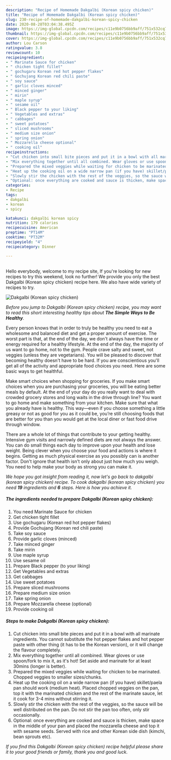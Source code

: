 ```yaml
---
description: "Recipe of Homemade Dakgalbi (Korean spicy chicken)"
title: "Recipe of Homemade Dakgalbi (Korean spicy chicken)"
slug: 230-recipe-of-homemade-dakgalbi-korean-spicy-chicken
date: 2020-08-28T03:04:38.495Z
image: https://img-global.cpcdn.com/recipes/c11e9b0756bb9aff/751x532cq70/dakgalbi-korean-spicy-chicken-recipe-main-photo.jpg
thumbnail: https://img-global.cpcdn.com/recipes/c11e9b0756bb9aff/751x532cq70/dakgalbi-korean-spicy-chicken-recipe-main-photo.jpg
cover: https://img-global.cpcdn.com/recipes/c11e9b0756bb9aff/751x532cq70/dakgalbi-korean-spicy-chicken-recipe-main-photo.jpg
author: Lou Carson
ratingvalue: 3.8
reviewcount: 10
recipeingredient:
- " Marinate Sauce for chicken"
- " chicken tight fillet"
- " gochugaru Korean red hot pepper flakes"
- " Gochujang Korean red chili paste"
- " soy sauce"
- " garlic cloves minced"
- " minced ginger"
- " mirin"
- " maple syrup"
- " sesame oil"
- " Black pepper to your liking"
- " Vegetables and extras"
- " cabbages"
- " sweet potatoes"
- " sliced mushrooms"
- " medium size onion"
- " spring onion"
- " Mozzarella cheese optional"
- " cooking oil"
recipeinstructions:
- "Cut chicken into small bite pieces and put it in a bowl with all marinate ingredients. You cannot substitute the hot pepper flakes and hot pepper paste with other thing (it has to be the Korean version), or it will change the flavour completely."
- "Mix everything together until all combined. Wear gloves or use spoon/fork to mix it, as it&#39;s hot! Set aside and marinate for at least 30mins (longer is better)."
- "Prepared the mixed veggies while waiting for chicken to be marinated. Chopped veggies to smaller sizes/chunks."
- "Heat up the cooking oil on a wide narrow pan (if you have) skillet/paela pan should work (medium heat). Placed chopped veggies on the pan, top it with the marinated chicken and the rest of the marinate sauce, let it cook for 3-4 mins without stirring it."
- "Slowly stir the chicken with the rest of the veggies, so the sauce will be well distributed on the pan. Do not stir the pan too often, only stir occasionally."
- "Optional: once everything are cooked and sauce is thicken, make space in the middle of your pan and placed the mozzarella cheese and top it with sesame seeds. Served with rice and other Korean side dish (kimchi, bean sprouts etc)."
categories:
- Recipe
tags:
- dakgalbi
- korean
- spicy

katakunci: dakgalbi korean spicy 
nutrition: 179 calories
recipecuisine: American
preptime: "PT14M"
cooktime: "PT32M"
recipeyield: "4"
recipecategory: Dinner

---
```

<br>
Hello everybody, welcome to my recipe site, If you're looking for new recipes to try this weekend, look no further! We provide you only the best Dakgalbi (Korean spicy chicken) recipe here. We also have wide variety of recipes to try.
<br>


![Dakgalbi (Korean spicy chicken)](https://img-global.cpcdn.com/recipes/c11e9b0756bb9aff/751x532cq70/dakgalbi-korean-spicy-chicken-recipe-main-photo.jpg)

<i>Before you jump to Dakgalbi (Korean spicy chicken) recipe, you may want to read this short interesting healthy tips about <strong>The Simple Ways to Be Healthy</strong>.</i>

Every person knows that in order to truly be healthy you need to eat a wholesome and balanced diet and get a proper amount of exercise. The worst part is that, at the end of the day, we don't always have the time or energy required for a healthy lifestyle. At the end of the day, the majority of us want to go home, not to the gym. People crave salty and sweet, not veggies (unless they are vegetarians). You will be pleased to discover that becoming healthy doesn't have to be hard. If you are conscientious you'll get all of the activity and appropriate food choices you need. Here are some basic ways to get healthful.

Make smart choices when shopping for groceries. If you make smart choices when you are purchasing your groceries, you will be eating better meals by default. At the end of your day do you really want to deal with crowded grocery stores and long waits in the drive through line? You want to go home and make something from your kitchen. Make sure that what you already have is healthy. This way—even if you choose something a little greasy or not as good for you as it could be, you’re still choosing foods that are better for you than you would get at the local diner or fast food drive through window.

There are a whole lot of things that contribute to your getting healthy. Intensive gym visits and narrowly defined diets are not always the answer. You can do small things each day to improve upon your health and lose weight. Being clever when you choose your food and actions is where it begins. Getting as much physical exercise as you possibly can is another factor. Don't ignore that health isn't only about just how much you weigh. You need to help make your body as strong you can make it. 


<i>We hope you got insight from reading it, now let's go back to dakgalbi (korean spicy chicken) recipe. To cook dakgalbi (korean spicy chicken) you need <strong>19</strong> ingredients and <strong>6</strong> steps. Here is how you achieve it.
</i>

##### The ingredients needed to prepare Dakgalbi (Korean spicy chicken):

1. You need  Marinate Sauce for chicken
1. Get  chicken tight fillet
1. Use  gochugaru (Korean red hot pepper flakes)
1. Provide  Gochujang (Korean red chili paste)
1. Take  soy sauce
1. Provide  garlic cloves (minced)
1. Take  minced ginger
1. Take  mirin
1. Use  maple syrup
1. Use  sesame oil
1. Prepare  Black pepper (to your liking)
1. Get  Vegetables and extras
1. Get  cabbages
1. Use  sweet potatoes
1. Prepare  sliced mushrooms
1. Prepare  medium size onion
1. Take  spring onion
1. Prepare  Mozzarella cheese (optional)
1. Provide  cooking oil


##### Steps to make Dakgalbi (Korean spicy chicken):

1. Cut chicken into small bite pieces and put it in a bowl with all marinate ingredients. You cannot substitute the hot pepper flakes and hot pepper paste with other thing (it has to be the Korean version), or it will change the flavour completely.
1. Mix everything together until all combined. Wear gloves or use spoon/fork to mix it, as it&#39;s hot! Set aside and marinate for at least 30mins (longer is better).
1. Prepared the mixed veggies while waiting for chicken to be marinated. Chopped veggies to smaller sizes/chunks.
1. Heat up the cooking oil on a wide narrow pan (if you have) skillet/paela pan should work (medium heat). Placed chopped veggies on the pan, top it with the marinated chicken and the rest of the marinate sauce, let it cook for 3-4 mins without stirring it.
1. Slowly stir the chicken with the rest of the veggies, so the sauce will be well distributed on the pan. Do not stir the pan too often, only stir occasionally.
1. Optional: once everything are cooked and sauce is thicken, make space in the middle of your pan and placed the mozzarella cheese and top it with sesame seeds. Served with rice and other Korean side dish (kimchi, bean sprouts etc).


<i>If you find this Dakgalbi (Korean spicy chicken) recipe helpful please share it to your good friends or family, thank you and good luck.</i>
